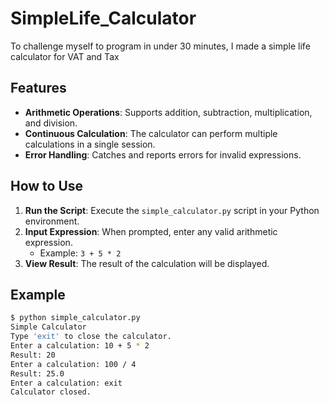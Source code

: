 # SimpleLife_Calculator
To challenge myself to program in under 30 minutes, I made a simple life calculator for VAT and Tax

## Features

- **Arithmetic Operations**: Supports addition, subtraction, multiplication, and division.
- **Continuous Calculation**: The calculator can perform multiple calculations in a single session.
- **Error Handling**: Catches and reports errors for invalid expressions.

## How to Use

1. **Run the Script**: Execute the `simple_calculator.py` script in your Python environment.
2. **Input Expression**: When prompted, enter any valid arithmetic expression.
   - Example: `3 + 5 * 2`
3. **View Result**: The result of the calculation will be displayed.

## Example

```sh
$ python simple_calculator.py
Simple Calculator
Type 'exit' to close the calculator.
Enter a calculation: 10 + 5 * 2
Result: 20
Enter a calculation: 100 / 4
Result: 25.0
Enter a calculation: exit
Calculator closed.

